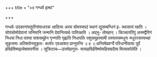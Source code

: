 +++
title = "०४ गन्धर्व इत्था"

+++

गन्धर्वः उदकानांस्तुतीनांवाधारक आदित्यः अस्य सोमस्यपदं स्थानं द्युसम्बन्धिनं इ- त्थासत्यं रक्षति । सोयंसोमोदेवानां जनिमानि जन्मानि देवानित्यर्थः पातिरक्षति । अद्भु- तोमहान् । किञ्चायंरिपुं अस्मद्वैरिणं निधया निधा पाश्या पाशसमूहेन गृभ्णाति गृह्णाति निधापतिः पशुसमूहस्वामी तस्यास्यमधुनः मधुररसस्यभक्षं सुकृत्तमाः अतिशयेनसुकृत- कर्तारः एवआशत प्राप्नुवन्ति ॥ ४ ॥ अन्तिमेप्रवर्ग्ये परिधानीयायाः पूर्वं हविर्हविष्मइत्येषावपनीया । सूत्रितञ्च—उत्तमेप्रागुत्त- मायाहविर्हविष्मोमहिसद्मदैव्य मित्यावपेतेति ।